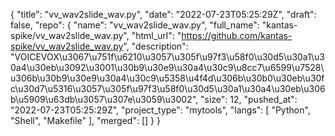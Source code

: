 {
    "title": "vv_wav2slide_wav.py",
    "date": "2022-07-23T05:25:29Z",
    "draft": false,
    "repo": {
        "name": "vv_wav2slide_wav.py",
        "full_name": "kantas-spike/vv_wav2slide_wav.py",
        "html_url": "https://github.com/kantas-spike/vv_wav2slide_wav.py",
        "description": "VOICEVOX\u3067\u751f\u6210\u3057\u305f\u97f3\u58f0\u30d5\u30a1\u30a4\u30eb\u3092\u3001\u30b9\u30e9\u30a4\u30c9\u8cc7\u6599\u7528\u306b\u30b9\u30e9\u30a4\u30c9\u5358\u4f4d\u306b\u30b0\u30eb\u30fc\u30d7\u5316\u3057\u305f\u97f3\u58f0\u30d5\u30a1\u30a4\u30eb\u306b\u5909\u63db\u3057\u307e\u3059\u3002",
        "size": 12,
        "pushed_at": "2022-07-23T05:25:29Z",
        "project_type": "mytools",
        "langs": [
            "Python",
            "Shell",
            "Makefile"
        ],
        "merged": []
    }
}